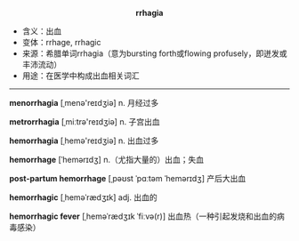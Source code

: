 
**<center>rrhagia</center>**

- <span class="definition">含义：出血</span>
- <span class="definition">变体：rrhage, rrhagic</span>
- <span class="definition">来源：希腊单词rrhagia（意为bursting forth或flowing profusely，即迸发或丰沛流动）</span>
- <span class="definition">用途：在医学中构成出血相关词汇</span>

---

<span class="vocabulary">**menorrhagia**</span> [ˌmenə'reɪdʒiə] n. 月经过多

<span class="vocabulary">**metrorrhagia**</span> [ˌmiːtrə'reɪdʒiə] n. 子宫出血

<span class="vocabulary">**hemorrhagia**</span> [ˌhemə'reɪdʒiə] n. 出血过多

<span class="vocabulary">**hemorrhage**</span> [ˈhemərɪdʒ] n.（尤指大量的）出血；失血

<span class="vocabulary">**post-partum hemorrhage**</span> [ˌpəʊst ˈpɑːtəm ˈhemərɪdʒ] 产后大出血

<span class="vocabulary">**hemorrhagic**</span> [ˌheməˈrædʒɪk] adj. 出血的

<span class="vocabulary">**hemorrhagic fever**</span> [ˌheməˈrædʒɪk ˈfiːvə(r)]  出血热（一种引起发烧和出血的病毒感染）
